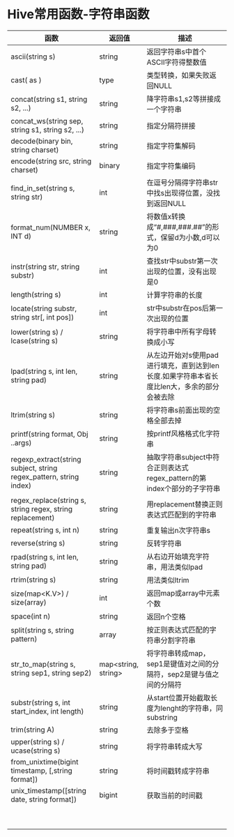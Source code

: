 # Hive常用函数-字符串函数

| 函数                                                         | 返回值              | 描述                                                         |
| ------------------------------------------------------------ | ------------------- | ------------------------------------------------------------ |
| ascii(string s)                                              | string              | 返回字符串s中首个ASCII字符得整数值                           |
| cast(<expr> as <type>)                                       | type                | 类型转换，如果失败返回NULL                                   |
| concat(string s1, string s2, ...)                            | string              | 降字符串s1,s2等拼接成一个字符串                              |
| concat_ws(string sep, string s1, string s2, ...)             | string              | 指定分隔符拼接                                               |
| decode(binary bin, string charset)                           | string              | 指定字符集解码                                               |
| encode(string src, string charset)                           | binary              | 指定字符集编码                                               |
| find_in_set(string s, string str)                            | int                 | 在逗号分隔得字符串str中找s出现得位置，没找到返回NULL         |
| format_num(NUMBER x, INT d)                                  | string              | 将数值x转换成“#,###,###.##”的形式，保留d为小数,d可以为0      |
| instr(string str, string substr)                             | int                 | 查找str中substr第一次出现的位置，没有出现是0                 |
| length(string s)                                             | int                 | 计算字符串的长度                                             |
| locate(string substr, string str[, int pos])                 | int                 | str中substr在pos后第一次出现的位置                           |
| lower(string s) / lcase(string s)                            | string              | 将字符串中所有字母转换成小写                                 |
| lpad(string s, int len, string pad)                          | string              | 从左边开始对s使用pad进行填充，直到达到len长度.如果字符串本省长度比len大，多余的部分会被去除 |
| ltrim(string s)                                              | string              | 将字符串s前面出现的空格全部去掉                              |
| printf(string format, Obj ..args)                            | string              | 按printf风格格式化字符串                                     |
| regexp_extract(string subject, string regex_pattern, string index) | string              | 抽取字符串subject中符合正则表达式regex_pattern的第index个部分的子字符串 |
| regex_replace(string s, string regex, string replacement)    | string              | 用replacement替换正则表达式匹配到的字符串                    |
| repeat(string s, int n)                                      | string              | 重复输出n次字符串s                                           |
| reverse(string s)                                            | string              | 反转字符串                                                   |
| rpad(string s, int len, string pad)                          | string              | 从右边开始填充字符串，用法类似lpad                           |
| rtrim(string s)                                              | string              | 用法类似ltrim                                                |
| size(map<K.V>) / size(array<T>)                              | int                 | 返回map或array中元素个数                                     |
| space(int n)                                                 | string              | 返回n个空格                                                  |
| split(string s, string pattern)                              | array<string>       | 按正则表达式匹配的字符串分割字符串                           |
| str_to_map(string s, string sep1, string sep2)               | map<string, string> | 将字符串转成map，sep1是键值对之间的分隔符，sep2是键与值之间的分隔符 |
| substr(string s, int start_index, int length)                | string              | 从start位置开始截取长度为lenght的字符串，同substring         |
| trim(string A)                                               | string              | 去除多于空格                                                 |
| upper(string s) / ucase(string s)                            | string              | 将字符串转成大写                                             |
| from_unixtime(bigint timestamp, [,string format])            | string              | 将时间戳转成字符串                                           |
| unix_timestamp([string date, string format])                 | bigint              | 获取当前的时间戳                                             |
|                                                              |                     |                                                              |
|                                                              |                     |                                                              |
|                                                              |                     |                                                              |
|                                                              |                     |                                                              |
|                                                              |                     |                                                              |
|                                                              |                     |                                                              |
|                                                              |                     |                                                              |
|                                                              |                     |                                                              |
|                                                              |                     |                                                              |

